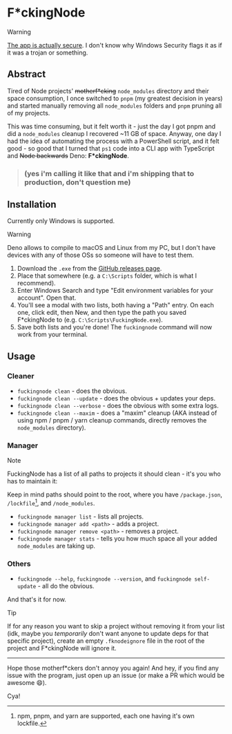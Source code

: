 <!-- markdownlint-disable -->

# F*ckingNode

> [!WARNING]
> [The app is actually secure](https://www.virustotal.com/gui/file/182bf44c5ced202408a770e193f8f9bc2f9e6e49a867650d15ff6034aba37b0e?nocache=1).
> I don't know why Windows Security flags it as if it was a trojan or something.

## Abstract

Tired of Node projects' ~~motherf*cking~~ `node_modules` directory and their space consumption, I once switched to `pnpm` (my greatest decision
in years) and started manually removing all `node_modules` folders and `pnpm` pruning all of my projects.

This was time consuming, but it felt worth it - just the day I got pnpm and did a `node_modules` cleanup I recovered ~11 GB of space. Anyway,
one day I had the idea of automating the process with a PowerShell script, and it felt good - so good that I turned that `ps1` code into a CLI
app with TypeScript and ~~Node backwards~~ Deno: **F*ckingNode**.

> ### (yes i'm calling it like that and i'm shipping that to production, don't question me)

## Installation

Currently only Windows is supported.

> [!WARNING]
> Deno allows to compile to macOS and Linux from my PC, but I don't have devices with any of those OSs so someone will have to test them.

1. Download the `.exe` from the [GitHub releases page](https://github.com/ZakaHaceCosas/FuckingNode/releases/latest).
2. Place that somewhere (e.g. a `C:\Scripts` folder, which is what I recommend).
3. Enter Windows Search and type "Edit environment variables for your account". Open that.
4. You'll see a modal with two lists, both having a "Path" entry. On each one, click edit, then New, and then type the path you saved
   F*ckingNode to (e.g. `C:\Scripts\FuckingNode.exe`).
5. Save both lists and you're done! The `fuckingnode` command will now work from your terminal.

## Usage

### Cleaner

- `fuckingnode clean` - does the obvious.
- `fuckingnode clean --update` - does the obvious + updates your deps.
- `fuckingnode clean --verbose` - does the obvious with some extra logs.
- `fuckingnode clean --maxim` - does a "maxim" cleanup (AKA instead of using npm / pnpm / yarn cleanup commands, directly removes the
  `node_modules` directory).

### Manager

> [!NOTE]
> FuckingNode has a list of all paths to projects it should clean - it's you who has to maintain it:
>
> Keep in mind paths should point to the root, where you have `/package.json`, `/lockfile`[^1], and `/node_modules`.

- `fuckingnode manager list` - lists all projects.
- `fuckingnode manager add <path>` - adds a project.
- `fuckingnode manager remove <path>` - removes a project.
- `fuckingnode manager stats` - tells you how much space all your added `node_modules` are taking up.

### Others

- `fuckingnode --help`, `fuckingnode --version`, and `fuckingnode self-update` - all do the obvious.

And that's it for now.

> [!TIP]
> If for any reason you want to skip a project without removing it from your list (idk, maybe you _temporarily_ don't want anyone to update deps
> for that specific project), create an empty `.fknodeignore` file in the root of the project and F*ckingNode will ignore it.

---

Hope those motherf*ckers don't annoy you again! And hey, if you find any issue with the program, just open up an issue (or make a PR which would
be awesome :smile:).

Cya!

[^1]: npm, pnpm, and yarn are supported, each one having it's own lockfile.
